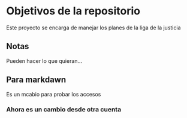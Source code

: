 # Objetivos de la repositorio

Este proyecto se encarga de manejar los planes de la liga de la justicia


## Notas
Pueden hacer lo que quieran...

## Para markdawn
Es un mcabio para probar los accesos


### Ahora es un cambio desde otra cuenta

